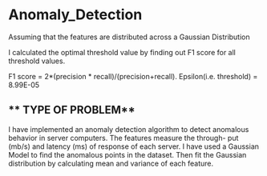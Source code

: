 # Anomaly_Detection
Assuming that the features are distributed across a Gaussian Distribution

I calculated the optimal threshold value by finding out F1 score for all threshold values.

F1 score = 2*(precision * recall)/(precision+recall).
Epsilon(i.e. threshold) = 8.99E-05


## ** TYPE OF PROBLEM**

I have implemented an anomaly detection algorithm to detect anomalous behavior in server computers. The features measure the through-
put (mb/s) and latency (ms) of response of each server. I have used a Gaussian Model to find the anomalous points in the dataset.
Then fit the Gaussian distribution by calculating mean and variance of each feature. 
